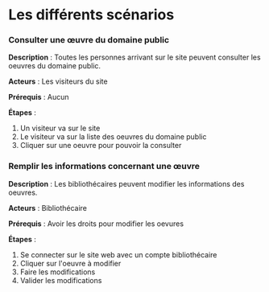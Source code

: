 # Les différents scénarios

### **Consulter une œuvre du domaine public** 

**Description** : Toutes les personnes arrivant sur le site peuvent consulter les oeuvres du domaine public.

**Acteurs** : Les visiteurs du site

**Prérequis** : Aucun

**Étapes** :

1.  Un visiteur va sur le site
2.  Le visiteur va sur la liste des oeuvres du domaine public
3.  Cliquer sur une oeuvre pour pouvoir la consulter 


### **Remplir les informations concernant une œuvre** 

**Description** : Les bibliothécaires peuvent modifier les informations des oeuvres.

**Acteurs** : Bibliothécaire

**Prérequis** : Avoir les droits pour modifier les oevures

**Étapes** :

1.   Se connecter sur le site web avec un compte bibliothécaire
2.   Cliquer sur l'oeuvre à modifier
3.   Faire les modifications
4.   Valider les modifications

